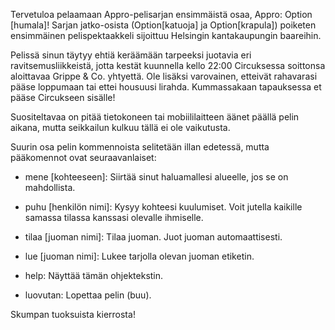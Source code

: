 
Tervetuloa pelaamaan Appro-pelisarjan ensimmäistä osaa, Appro: Option [humala]! Sarjan jatko-osista (Option[katuoja] ja Option[krapula]) poiketen ensimmäinen pelispektaakkeli sijoittuu Helsingin kantakaupungin baareihin.

Pelissä sinun täytyy ehtiä keräämään tarpeeksi juotavia eri ravitsemusliikkeistä, jotta kestät kuunnella kello 22:00 Circuksessa soittonsa aloittavaa Grippe & Co. yhtyettä. Ole lisäksi varovainen, etteivät rahavarasi pääse loppumaan tai ettei housuusi lirahda. Kummassakaan tapauksessa et pääse Circukseen sisälle!

Suositeltavaa on pitää tietokoneen tai mobiililaitteen äänet päällä pelin aikana, mutta seikkailun kulkuu tällä ei ole vaikutusta.

Suurin osa pelin kommennoista selitetään illan edetessä, mutta pääkomennot ovat seuraavanlaiset:

- mene [kohteeseen]: Siirtää sinut haluamallesi alueelle, jos se on mahdollista.

- puhu [henkilön nimi]: Kysyy kohteesi kuulumiset. Voit jutella kaikille samassa tilassa kanssasi olevalle ihmiselle.

- tilaa [juoman nimi]: Tilaa juoman. Juot juoman automaattisesti.

- lue [juoman nimi]: Lukee tarjolla olevan juoman etiketin.

- help: Näyttää tämän ohjektekstin. 

- luovutan: Lopettaa pelin (buu).

Skumpan tuoksuista kierrosta!
